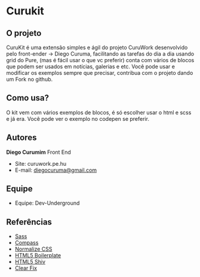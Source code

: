 # Curukit

## O projeto

CuruKit é uma extensão simples e ágil do projeto CuruWork desenvolvido pelo front-ender -> Diego Curuma, facilitando as tarefas do dia a dia usando grid do Pure, (mas é fácil usar o que vc preferir) conta com vários de blocos que podem ser usados em notícias, galerias e etc. Você pode usar e modificar os exemplos sempre que precisar, contribua com o projeto dando um Fork no github.


## Como usa?

O kit  vem com vários exemplos de blocos, é só escolher usar o html e scss e já era. Você pode ver o exemplo no codepen se preferir.


## Autores

**Diego Curumim** Front End


* Site: curuwork.pe.hu
* E-mail: diegocuruma@gmail.com

## Equipe

* Equipe: Dev-Underground


## Referências

* [Sass](http://sass-lang.com/)
* [Compass](http://compass-style.org/)
* [Normalize CSS](http://necolas.github.io/normalize.css/)
* [HTML5 Boilerplate](http://html5boilerplate.com/)
* [HTML5 Shiv](https://github.com/aFarkas/html5shiv)
* [Clear Fix](http://nicolasgallagher.com/micro-clearfix-hack/)
